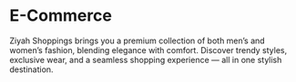 # E-Commerce
Ziyah Shoppings brings you a premium collection of both men’s and women’s fashion, blending elegance with comfort. Discover trendy styles, exclusive wear, and a seamless shopping experience — all in one stylish destination.
